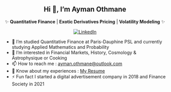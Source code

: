 <div align="center">

## Hi 👋, I’m Ayman Othmane

✨ **Quantitative Finance** | **Exotic Derivatives Pricing** | **Volatility Modeling** ✨

[![LinkedIn](https://img.shields.io/badge/Ayman_Othmane-blue?style=flat&logo=linkedin)](https://www.linkedin.com/in/ayman-othmane/)

</div>

- 🌱 I’m studied Quantitative Finance at Paris-Dauphine PSL and currently studying Applied Mathematics and Probability
- 👀 I’m interested in Financial Markets, History, Cosmology & Astrophysique or Cooking
- 📫 How to reach me : ayman.othmane@outlook.com
- 📄 Know about my experiences : [My Resume](https://github.com/user-attachments/files/17235527/Resume.Ayman.Othmane.pdf)
- ⚡ Fun fact I started a digital advertisement company in 2018 and Finance Society in 2021
<!---
AymanOthmane/AymanOthmane is a ✨ special ✨ repository because its `README.md` (this file) appears on your GitHub profile.
You can click the Preview link to take a look at your changes.
--->
